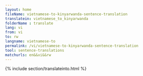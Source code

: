 ```yaml
---
layout: home
fileName: vietnamese-to-kinyarwanda-sentence-translation
translatein: vietnamese_to_kinyarwanda
folderName : translate
lang: vi
from: vi
to: rw
langname: vietnamese-to
permalink: /vi/vietnamese-to-kinyarwanda-sentence-translation
tool: sentence-translations
matchurls: en&&vi&&rw
---
```

{% include section/translateinto.html %}
